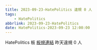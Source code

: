 ```yaml
---
title: 2023-09-23-HatePolitics 違規 0 人
tags:
    - HatePolitics
abbrlink: 2023-09-23-HatePolitics
date: HatePolitics-2023-09-23 12:00:00
---
```

HatePolitics 板 [板規連結](https://www.ptt.cc/bbs/HatePolitics/M.1617115262.A.D60.html)
昨天違規 0 人
